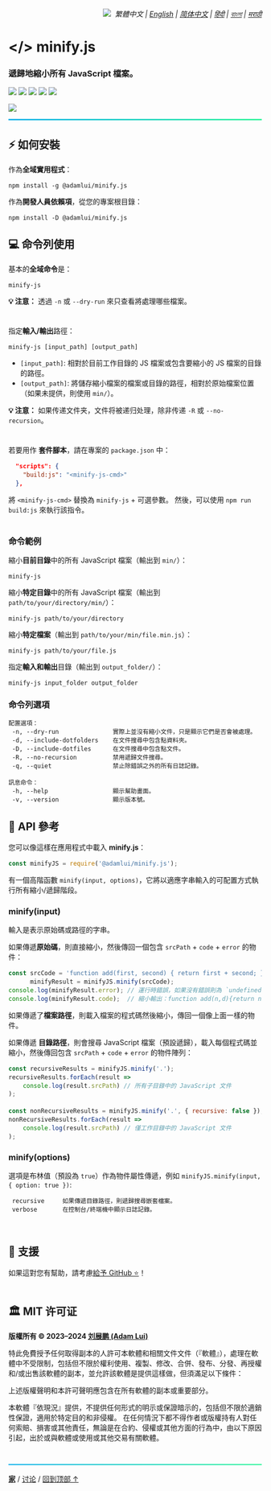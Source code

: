 <div align="right">
    <h6>
        <picture>
            <source type="image/svg+xml" media="(prefers-color-scheme: dark)" srcset="https://raw.githubusercontent.com/adamlui/js-utils/main/docs/images/earth-icon/white/icon32.svg">
            <img height=14 src="https://raw.githubusercontent.com/adamlui/js-utils/main/docs/images/earth-icon/black/icon32.svg">
        </picture>
        &nbsp;繁體中文 |
        <a href="../..#readme">English</a> |
        <a href="../zh-cn#readme">简体中文</a> |
        <a href="../hi#readme">हिंदी</a> |
        <a href="../bn#readme">বাংলা</a> |
        <a href="../mr#readme">मराठी</a>
    </h6>
</div>

# </> minify.js 

### 遞歸地縮小所有 JavaScript 檔案。

<a href="https://www.npmjs.com/package/@adamlui/minify.js"><img height=31 src="https://img.shields.io/npm/dt/%40adamlui%2Fminify.js?label=%E4%B8%8B%E8%BC%89&logo=npm&logoColor=white&labelColor=464646&style=for-the-badge"></a>
<a href="#%EF%B8%8F-mit-%E8%AE%B8%E5%8F%AF%E8%AF%81"><img height=31 src="https://img.shields.io/badge/許可證-MIT-red.svg?logo=internetarchive&logoColor=white&labelColor=464646&style=for-the-badge"></a>
<a href="https://www.npmjs.com/package/@adamlui/minify.js?activeTab=versions"><img height=31 src="https://img.shields.io/badge/最新版本-1.3.0-fc7811.svg?logo=icinga&logoColor=white&labelColor=464646&style=for-the-badge"></a>
<a href="https://www.npmjs.com/package/@adamlui/minify.js?activeTab=code"><img height=31 src="https://img.shields.io/npm/unpacked-size/%40adamlui%2Fminify.js?label=%E6%8B%86%E5%B0%81%E5%B0%BA%E5%AF%B8&style=for-the-badge&logo=ebox&logoColor=white&labelColor=464646&color=blue"></a>
<a href="https://sonarcloud.io/component_measures?metric=new_vulnerabilities&id=adamlui_js-utils:minify.js/minify.js"><img height=31 src="https://img.shields.io/badge/dynamic/json?url=https%3A%2F%2Fsonarcloud.io%2Fapi%2Fmeasures%2Fcomponent%3Fcomponent%3Dadamlui_js-utils%3Aminify.js%2Fminify.js%26metricKeys%3Dvulnerabilities&query=%24.component.measures.0.value&style=for-the-badge&logo=sonarcloud&logoColor=white&labelColor=464646&label=%E6%BC%8F%E6%B4%9E&color=gold"></a>

<img src="https://github.com/adamlui/js-utils/blob/main/minify.js/media/images/minify.js-docs-demo.png">

<br>

<img height=8px width="100%" src="https://raw.githubusercontent.com/adamlui/js-utils/main/docs/images/aqua-separator.png">

## ⚡ 如何安裝

作為**全域實用程式**：

```
npm install -g @adamlui/minify.js
```

作為**開發人員依賴項**，從您的專案根目錄：

```
npm install -D @adamlui/minify.js
```

## 💻 命令列使用

基本的**全域命令**是：

```
minify-js
```

**💡 注意：** 透過 `-n` 或 `--dry-run` 來只查看將處理哪些檔案。

#

指定**輸入/輸出**路徑：
   
```
minify-js [input_path] [output_path]
```

- `[input_path]`: 相對於目前工作目錄的 JS 檔案或包含要縮小的 JS 檔案的目錄的路徑。
- `[output_path]`: 將儲存縮小檔案的檔案或目錄的路徑，相對於原始檔案位置（如果未提供，則使用 `min/`）。

**💡 注意：** 如果传递文件夹，文件将被递归处理，除非传递 `-R` 或 `--no-recursion`。

#

若要用作 **套件腳本**，請在專案的 `package.json` 中：

```json
  "scripts": {
    "build:js": "<minify-js-cmd>"
  },
```

將 `<minify-js-cmd>` 替換為 `minify-js` + 可選參數。 然後，可以使用 `npm run build:js` 來執行該指令。
<br><br>

### 命令範例

縮小**目前目錄**中的所有 JavaScript 檔案（輸出到 `min/`）：

```
minify-js
```

縮小**特定目錄**中的所有 JavaScript 檔案（輸出到 `path/to/your/directory/min/`）：

```
minify-js path/to/your/directory
```

縮小**特定檔案**（輸出到 `path/to/your/min/file.min.js`）：

```
minify-js path/to/your/file.js
```

指定**輸入和輸出**目錄（輸出到 `output_folder/`）：

```
minify-js input_folder output_folder
```

### 命令列選項

```
配置選項：
 -n, --dry-run               實際上並沒有縮小文件，只是顯示它們是否會被處理。
 -d, --include-dotfolders    在文件搜尋中包含點資料夾。
 -D, --include-dotfiles      在文件搜尋中包含點文件。
 -R, --no-recursion          禁用遞歸文件搜尋。
 -q, --quiet                 禁止除錯誤之外的所有日誌記錄。

訊息命令：
 -h, --help                  顯示幫助畫面。
 -v, --version               顯示版本號。
```

## 🔌 API 參考

您可以像這樣在應用程式中載入 **minify.js**：

```js
const minifyJS = require('@adamlui/minify.js');
```

有一個高階函數 `minify(input, options)`，它將以適應字串輸入的可配置方式執行所有縮小/遞歸階段。

### minify(input)

輸入是表示原始碼或路徑的字串。

如果傳遞**原始碼**，則直接縮小，然後傳回一個包含 `srcPath` + `code` + `error` 的物件：

```js
const srcCode = 'function add(first, second) { return first + second; }',
      minifyResult = minifyJS.minify(srcCode);
console.log(minifyResult.error); // 運行時錯誤，如果沒有錯誤則為 `undefined`
console.log(minifyResult.code);  // 縮小輸出：function add(n,d){return n+d}
```

如果傳遞了**檔案路徑**，則載入檔案的程式碼然後縮小，傳回一個像上面一樣的物件。

如果傳遞 **目錄路徑**，則會搜尋 JavaScript 檔案（預設遞歸），載入每個程式碼並縮小，然後傳回包含 `srcPath` + `code` + `error` 的物件陣列：

```js
const recursiveResults = minifyJS.minify('.');
recursiveResults.forEach(result =>
    console.log(result.srcPath) // 所有子目錄中的 JavaScript 文件
);

const nonRecursiveResults = minifyJS.minify('.', { recursive: false });
nonRecursiveResults.forEach(result =>
    console.log(result.srcPath) // 僅工作目錄中的 JavaScript 文件
);
```

### minify(options)

選項是布林值（預設為 `true`）作為物件屬性傳遞，例如 `minifyJS.minify(input, { option: true })`:

```
 recursive     如果傳遞目錄路徑，則遞歸搜尋嵌套檔案。
 verbose       在控制台/終端機中顯示日誌記錄。
```

<br>

## 💖 支援

如果這對您有幫助，請考慮[給予 GitHub ⭐](https://github.com/adamlui/js-utils)！
<br><br>

## 🏛️ MIT 许可证

**版權所有 © 2023–2024 [刘展鹏 (Adam Lui)](https://github.com/adamlui)**

特此免費授予任何取得副本的人許可本軟體和相關文件文件（『軟體』），處理在軟體中不受限制，包括但不限於權利使用、複製、修改、合併、發布、分發、再授權和/或出售該軟體的副本，並允許該軟體是提供這樣做，但須滿足以下條件：

上述版權聲明和本許可聲明應包含在所有軟體的副本或重要部分。

本軟體『依現況』提供，不提供任何形式的明示或保證暗示的，包括但不限於適銷性保證，適用於特定目的和非侵權。 在任何情況下都不得作者或版權持有人對任何索賠、損害或其他責任，無論是在合約、侵權或其他方面的行為中，由以下原因引起，出於或與軟體或使用或其他交易有關軟體。

<br>

<img height=6px width="100%" src="https://raw.githubusercontent.com/adamlui/js-utils/main/docs/images/aqua-separator.png">

<a href="https://github.com/adamlui/js-utils">**家**</a> /
<a href="https://github.com/adamlui/js-utils/discussions">讨论</a> /
<a href="#-minifyjs">回到顶部 ↑</a>

